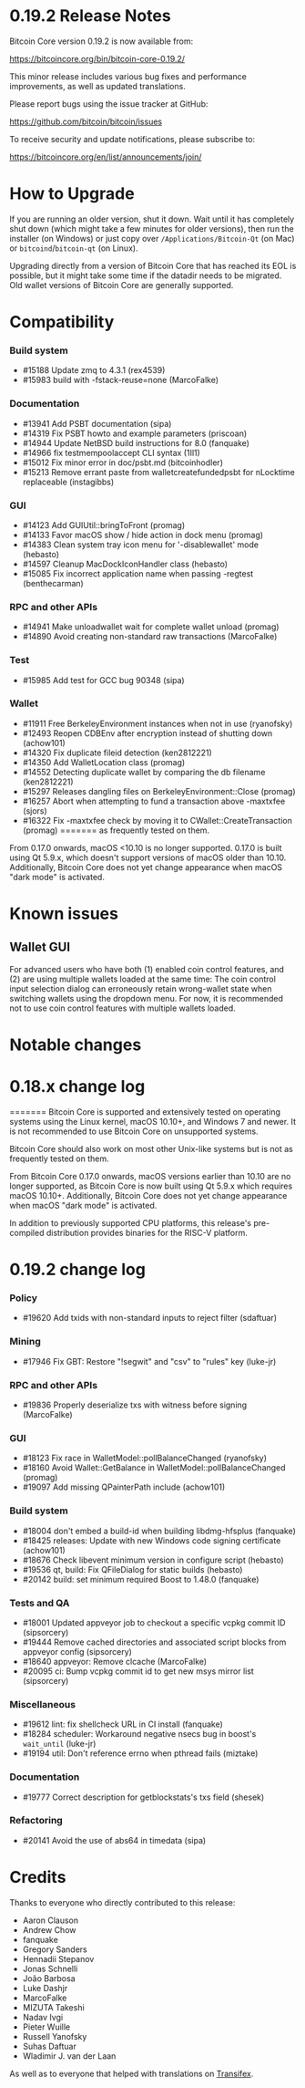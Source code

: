 0.19.2 Release Notes
===============================

Bitcoin Core version 0.19.2 is now available from:

  <https://bitcoincore.org/bin/bitcoin-core-0.19.2/>

This minor release includes various bug fixes and performance
improvements, as well as updated translations.

Please report bugs using the issue tracker at GitHub:

  <https://github.com/bitcoin/bitcoin/issues>

To receive security and update notifications, please subscribe to:

  <https://bitcoincore.org/en/list/announcements/join/>

How to Upgrade
==============

If you are running an older version, shut it down. Wait until it has completely
shut down (which might take a few minutes for older versions), then run the
installer (on Windows) or just copy over `/Applications/Bitcoin-Qt` (on Mac)
or `bitcoind`/`bitcoin-qt` (on Linux).

Upgrading directly from a version of Bitcoin Core that has reached its EOL is
possible, but it might take some time if the datadir needs to be migrated. Old
wallet versions of Bitcoin Core are generally supported.

Compatibility
==============


### Build system
- #15188 Update zmq to 4.3.1 (rex4539)
- #15983 build with -fstack-reuse=none (MarcoFalke)

### Documentation
- #13941 Add PSBT documentation (sipa)
- #14319 Fix PSBT howto and example parameters (priscoan)
- #14944 Update NetBSD build instructions for 8.0 (fanquake)
- #14966 fix testmempoolaccept CLI syntax (1Il1)
- #15012 Fix minor error in doc/psbt.md (bitcoinhodler)
- #15213 Remove errant paste from walletcreatefundedpsbt for nLocktime replaceable (instagibbs)

### GUI
- #14123 Add GUIUtil::bringToFront (promag)
- #14133 Favor macOS show / hide action in dock menu (promag)
- #14383 Clean system tray icon menu for '-disablewallet' mode (hebasto)
- #14597 Cleanup MacDockIconHandler class (hebasto)
- #15085 Fix incorrect application name when passing -regtest (benthecarman)

### RPC and other APIs
- #14941 Make unloadwallet wait for complete wallet unload (promag)
- #14890 Avoid creating non-standard raw transactions (MarcoFalke)

### Test
- #15985 Add test for GCC bug 90348 (sipa)

### Wallet
- #11911 Free BerkeleyEnvironment instances when not in use (ryanofsky)
- #12493 Reopen CDBEnv after encryption instead of shutting down (achow101)
- #14320 Fix duplicate fileid detection (ken2812221)
- #14350 Add WalletLocation class (promag)
- #14552 Detecting duplicate wallet by comparing the db filename (ken2812221)
- #15297 Releases dangling files on BerkeleyEnvironment::Close (promag)
- #16257 Abort when attempting to fund a transaction above -maxtxfee (sjors)
- #16322 Fix -maxtxfee check by moving it to CWallet::CreateTransaction (promag)
=======
as frequently tested on them.

From 0.17.0 onwards, macOS <10.10 is no longer supported. 0.17.0 is
built using Qt 5.9.x, which doesn't support versions of macOS older than
10.10. Additionally, Bitcoin Core does not yet change appearance when
macOS "dark mode" is activated.

Known issues
============

Wallet GUI
----------

For advanced users who have both (1) enabled coin control features, and
(2) are using multiple wallets loaded at the same time: The coin control
input selection dialog can erroneously retain wrong-wallet state when
switching wallets using the dropdown menu. For now, it is recommended
not to use coin control features with multiple wallets loaded.

Notable changes
===============


0.18.x change log
=================

=======
Bitcoin Core is supported and extensively tested on operating systems using
the Linux kernel, macOS 10.10+, and Windows 7 and newer. It is not recommended
to use Bitcoin Core on unsupported systems.

Bitcoin Core should also work on most other Unix-like systems but is not
as frequently tested on them.

From Bitcoin Core 0.17.0 onwards, macOS versions earlier than 10.10 are no
longer supported, as Bitcoin Core is now built using Qt 5.9.x which requires
macOS 10.10+. Additionally, Bitcoin Core does not yet change appearance when
macOS "dark mode" is activated.

In addition to previously supported CPU platforms, this release's pre-compiled
distribution provides binaries for the RISC-V platform.

0.19.2 change log
=================

### Policy
- #19620 Add txids with non-standard inputs to reject filter (sdaftuar)

### Mining
- #17946 Fix GBT: Restore "!segwit" and "csv" to "rules" key (luke-jr)

### RPC and other APIs
- #19836 Properly deserialize txs with witness before signing (MarcoFalke)

### GUI
- #18123 Fix race in WalletModel::pollBalanceChanged (ryanofsky)
- #18160 Avoid Wallet::GetBalance in WalletModel::pollBalanceChanged (promag)
- #19097 Add missing QPainterPath include (achow101)

### Build system
- #18004 don't embed a build-id when building libdmg-hfsplus (fanquake)
- #18425 releases: Update with new Windows code signing certificate (achow101)
- #18676 Check libevent minimum version in configure script (hebasto)
- #19536 qt, build: Fix QFileDialog for static builds (hebasto)
- #20142 build: set minimum required Boost to 1.48.0 (fanquake)

### Tests and QA
- #18001 Updated appveyor job to checkout a specific vcpkg commit ID (sipsorcery)
- #19444 Remove cached directories and associated script blocks from appveyor config (sipsorcery)
- #18640 appveyor: Remove clcache (MarcoFalke)
- #20095 ci: Bump vcpkg commit id to get new msys mirror list (sipsorcery)

### Miscellaneous
- #19612 lint: fix shellcheck URL in CI install (fanquake)
- #18284 scheduler: Workaround negative nsecs bug in boost's `wait_until` (luke-jr)
- #19194 util: Don't reference errno when pthread fails (miztake)

### Documentation
- #19777 Correct description for getblockstats's txs field (shesek)

### Refactoring
- #20141 Avoid the use of abs64 in timedata (sipa)

Credits
=======

Thanks to everyone who directly contributed to this release:

- Aaron Clauson
- Andrew Chow
- fanquake
- Gregory Sanders
- Hennadii Stepanov
- Jonas Schnelli
- João Barbosa
- Luke Dashjr
- MarcoFalke
- MIZUTA Takeshi
- Nadav Ivgi
- Pieter Wuille
- Russell Yanofsky
- Suhas Daftuar
- Wladimir J. van der Laan

As well as to everyone that helped with translations on
[Transifex](https://www.transifex.com/bitcoin/bitcoin/).
